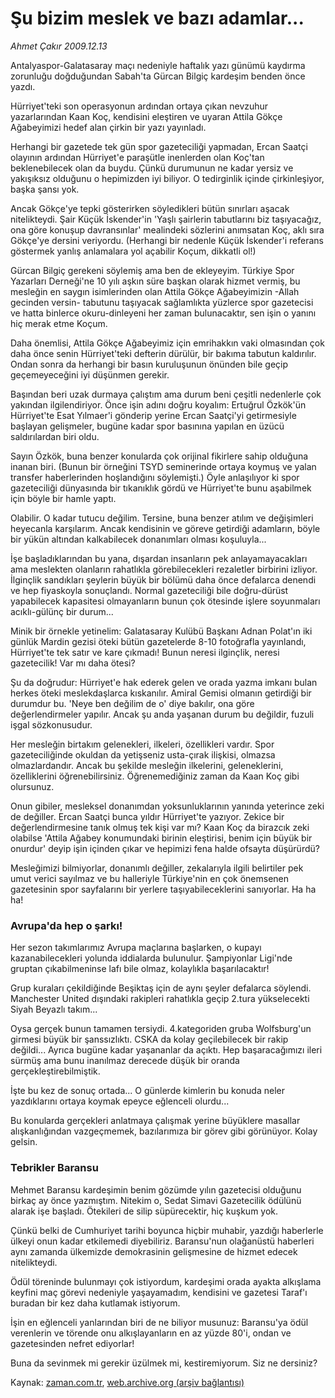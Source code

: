 # Şu bizim meslek ve bazı adamlar...

*Ahmet Çakır 2009.12.13*

<tr><td class="metin" colspan="2" style="padding-top: 20px; padding-left: 5px; ">Antalyaspor-Galatasaray maçı nedeniyle haftalık yazı günümü kaydırma zorunluğu doğduğundan Sabah'ta Gürcan Bilgiç kardeşim benden önce yazdı.</td></tr><tr><td class="metin" colspan="2" style="padding-top: 20px; padding-left: 5px; "><p>Hürriyet'teki son operasyonun ardından ortaya çıkan nevzuhur yazarlarından Kaan Koç, kendisini eleştiren ve uyaran Attila Gökçe Ağabeyimizi hedef alan çirkin bir yazı yayınladı.
<p> Herhangi bir gazetede tek gün spor gazeteciliği yapmadan, Ercan Saatçi olayının ardından Hürriyet'e paraşütle inenlerden olan Koç'tan beklenebilecek olan da buydu. Çünkü durumunun ne kadar yersiz ve yakışıksız olduğunu o hepimizden iyi biliyor. O tedirginlik içinde çirkinleşiyor, başka şansı yok.
<p> Ancak Gökçe'ye tepki gösterirken söyledikleri bütün sınırları aşacak nitelikteydi. Şair Küçük İskender'in 'Yaşlı şairlerin tabutlarını biz taşıyacağız, ona göre konuşup davransınlar' mealindeki sözlerini anımsatan Koç, aklı sıra Gökçe'ye dersini veriyordu. (Herhangi bir nedenle Küçük İskender'i referans göstermek yanlış anlamalara yol açabilir Koçum, dikkatli ol!)
<p> Gürcan Bilgiç gerekeni söylemiş ama ben de ekleyeyim. Türkiye Spor Yazarları Derneği'ne 10 yılı aşkın süre başkan olarak hizmet vermiş, bu mesleğin en saygın isimlerinden olan Attila Gökçe Ağabeyimizin -Allah gecinden versin- tabutunu taşıyacak sağlamlıkta yüzlerce spor gazetecisi ve hatta binlerce okuru-dinleyeni her zaman bulunacaktır, sen işin o yanını hiç merak etme Koçum.
<p> Daha önemlisi, Attila Gökçe Ağabeyimiz için emrihakkın vaki olmasından çok daha önce senin Hürriyet'teki defterin dürülür, bir bakıma tabutun kaldırılır. Ondan sonra da herhangi bir basın kuruluşunun önünden bile geçip geçemeyeceğini iyi düşünmen gerekir.
<p> Başından beri uzak durmaya çalıştım ama durum beni çeşitli nedenlerle çok yakından ilgilendiriyor. Önce işin adını doğru koyalım: Ertuğrul Özkök'ün Hürriyet'te Esat Yılmaer'i gönderip yerine Ercan Saatçi'yi getirmesiyle başlayan gelişmeler, bugüne kadar spor basınına yapılan en üzücü saldırılardan biri oldu.
<p> Sayın Özkök, buna benzer konularda çok orijinal fikirlere sahip olduğuna inanan biri. (Bunun bir örneğini TSYD seminerinde ortaya koymuş ve yalan transfer haberlerinden hoşlandığını söylemişti.) Öyle anlaşılıyor ki spor gazeteciliği dünyasında bir tıkanıklık gördü ve Hürriyet'te bunu aşabilmek için böyle bir hamle yaptı.
<p> Olabilir. O kadar tutucu değilim. Tersine, buna benzer atılım ve değişimleri heyecanla karşılarım. Ancak kendisinin ve göreve getirdiği adamların, böyle bir yükün altından kalkabilecek donanımları olması koşuluyla...
<p> İşe başladıklarından bu yana, dışardan insanların pek anlayamayacakları ama meslekten olanların rahatlıkla görebilecekleri rezaletler birbirini izliyor. İlginçlik sandıkları şeylerin büyük bir bölümü daha önce defalarca denendi ve hep fiyaskoyla sonuçlandı. Normal gazeteciliği bile doğru-dürüst yapabilecek kapasitesi olmayanların bunun çok ötesinde işlere soyunmaları acıklı-gülünç bir durum...
<p> Minik bir örnekle yetinelim: Galatasaray Kulübü Başkanı Adnan Polat'ın iki günlük Mardin gezisi öteki bütün gazetelerde 8-10 fotoğrafla yayınlandı, Hürriyet'te tek satır ve kare çıkmadı! Bunun neresi ilginçlik, neresi gazetecilik! Var mı daha ötesi?
<p> Şu da doğrudur: Hürriyet'e hak ederek gelen ve orada yazma imkanı bulan herkes öteki meslekdaşlarca kıskanılır. Amiral Gemisi olmanın getirdiği bir durumdur bu. 'Neye ben değilim de o' diye bakılır, ona göre değerlendirmeler yapılır. Ancak şu anda yaşanan durum bu değildir, fuzuli işgal sözkonusudur.
<p> Her mesleğin birtakım gelenekleri, ilkeleri, özellikleri vardır. Spor gazeteciliğinde okuldan da yetişseniz usta-çırak ilişkisi, olmazsa olmazlardandır. Ancak bu şekilde mesleğin ilkelerini, geleneklerini, özelliklerini öğrenebilirsiniz. Öğrenemediğiniz zaman da Kaan Koç gibi olursunuz.
<p> Onun gibiler, mesleksel donanımdan yoksunluklarının yanında yeterince zeki de değiller. Ercan Saatçi bunca yıldır Hürriyet'te yazıyor. Zekice bir değerlendirmesine tanık olmuş tek kişi var mı? Kaan Koç da birazcık zeki olabilse 'Attila Ağabey konumundaki birinin eleştirisi, benim için büyük bir onurdur' deyip işin içinden çıkar ve hepimizi fena halde ofsayta düşürürdü?
<p> Mesleğimizi bilmiyorlar, donanımlı değiller, zekalarıyla ilgili belirtiler pek umut verici sayılmaz ve bu halleriyle Türkiye'nin en çok önemsenen gazetesinin spor sayfalarını bir yerlere taşıyabileceklerini sanıyorlar. Ha ha ha!

<p><h3>Avrupa'da hep o şarkı!</h3>
<p>Her sezon takımlarımız Avrupa maçlarına başlarken, o kupayı kazanabilecekleri yolunda iddialarda bulunulur. Şampiyonlar Ligi'nde gruptan çıkabilmeninse lafı bile olmaz, kolaylıkla başarılacaktır!
<p>     Grup kuraları çekildiğinde Beşiktaş için de aynı şeyler defalarca söylendi. Manchester United dışındaki rakipleri rahatlıkla geçip 2.tura yükselecekti Siyah Beyazlı takım...
<p>     Oysa gerçek bunun tamamen tersiydi. 4.kategoriden gruba Wolfsburg'un girmesi büyük bir şanssızlıktı. CSKA da kolay geçilebilecek bir rakip değildi... Ayrıca bugüne kadar yaşananlar da açıktı. Hep başaracağımızı ileri sürmüş ama bunu inanılmaz derecede düşük bir oranda gerçekleştirebilmiştik.
<p>     İşte bu kez de sonuç ortada... O günlerde kimlerin bu konuda neler yazdıklarını ortaya koymak epeyce eğlenceli olurdu...
<p>     Bu konularda gerçekleri anlatmaya çalışmak yerine büyüklere masallar alışkanlığından vazgeçmemek, bazılarımıza bir görev gibi görünüyor. Kolay gelsin.

<p><h3>Tebrikler Baransu </h3>
<p>Mehmet Baransu kardeşimin benim gözümde yılın gazetecisi olduğunu birkaç ay önce yazmıştım. Nitekim o, Sedat Simavi Gazetecilik ödülünü alarak işe başladı. Ötekileri de silip süpürecektir, hiç kuşkum yok.
<p>     Çünkü belki de Cumhuriyet tarihi boyunca hiçbir muhabir, yazdığı haberlerle ülkeyi onun kadar etkilemedi diyebiliriz. Baransu'nun olağanüstü haberleri aynı zamanda ülkemizde demokrasinin gelişmesine de hizmet edecek nitelikteydi.
<p>     Ödül töreninde bulunmayı çok istiyordum, kardeşimi orada ayakta alkışlama keyfini maç görevi nedeniyle yaşayamadım, kendisini ve gazetesi Taraf'ı buradan bir kez daha kutlamak istiyorum.
<p>     İşin en eğlenceli yanlarından biri de ne biliyor musunuz: Baransu'ya ödül verenlerin ve törende onu alkışlayanların en az yüzde 80'i, ondan ve gazetesinden nefret ediyorlar!
<p>     Buna da sevinmek mi gerekir üzülmek mi, kestiremiyorum. Siz ne dersiniz?<br/></p></p></p></p></p></p></p></p></p></p></p></p></p></p></p></p></p></p></p></p></p></p></p></p></p></p></td></tr>

Kaynak: [zaman.com.tr](http://zaman.com.tr/yazar.do?yazino=926740), [web.archive.org (arşiv bağlantısı)](http://web.archive.org/web/20091214212642/http://zaman.com.tr:80/yazar.do?yazino=926740)
